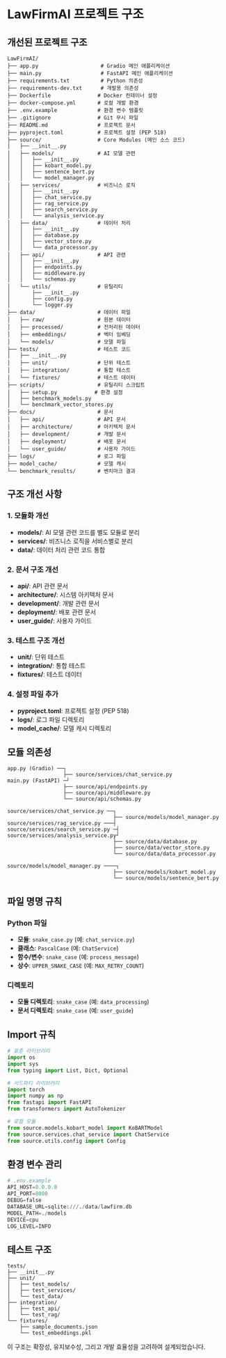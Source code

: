 # LawFirmAI 프로젝트 구조

## 개선된 프로젝트 구조

```
LawFirmAI/
├── app.py                    # Gradio 메인 애플리케이션
├── main.py                   # FastAPI 메인 애플리케이션
├── requirements.txt          # Python 의존성
├── requirements-dev.txt      # 개발용 의존성
├── Dockerfile               # Docker 컨테이너 설정
├── docker-compose.yml       # 로컬 개발 환경
├── .env.example             # 환경 변수 템플릿
├── .gitignore               # Git 무시 파일
├── README.md                # 프로젝트 문서
├── pyproject.toml           # 프로젝트 설정 (PEP 518)
├── source/                  # Core Modules (메인 소스 코드)
│   ├── __init__.py
│   ├── models/              # AI 모델 관련
│   │   ├── __init__.py
│   │   ├── kobart_model.py
│   │   ├── sentence_bert.py
│   │   └── model_manager.py
│   ├── services/            # 비즈니스 로직
│   │   ├── __init__.py
│   │   ├── chat_service.py
│   │   ├── rag_service.py
│   │   ├── search_service.py
│   │   └── analysis_service.py
│   ├── data/                # 데이터 처리
│   │   ├── __init__.py
│   │   ├── database.py
│   │   ├── vector_store.py
│   │   └── data_processor.py
│   ├── api/                 # API 관련
│   │   ├── __init__.py
│   │   ├── endpoints.py
│   │   ├── middleware.py
│   │   └── schemas.py
│   └── utils/               # 유틸리티
│       ├── __init__.py
│       ├── config.py
│       └── logger.py
├── data/                    # 데이터 파일
│   ├── raw/                 # 원본 데이터
│   ├── processed/           # 전처리된 데이터
│   ├── embeddings/          # 벡터 임베딩
│   └── models/              # 모델 파일
├── tests/                   # 테스트 코드
│   ├── __init__.py
│   ├── unit/                # 단위 테스트
│   ├── integration/         # 통합 테스트
│   └── fixtures/            # 테스트 데이터
├── scripts/                 # 유틸리티 스크립트
│   ├── setup.py            # 환경 설정
│   ├── benchmark_models.py
│   └── benchmark_vector_stores.py
├── docs/                    # 문서
│   ├── api/                 # API 문서
│   ├── architecture/        # 아키텍처 문서
│   ├── development/         # 개발 문서
│   ├── deployment/          # 배포 문서
│   └── user_guide/          # 사용자 가이드
├── logs/                    # 로그 파일
├── model_cache/             # 모델 캐시
└── benchmark_results/       # 벤치마크 결과
```

## 구조 개선 사항

### 1. 모듈화 개선
- **models/**: AI 모델 관련 코드를 별도 모듈로 분리
- **services/**: 비즈니스 로직을 서비스별로 분리
- **data/**: 데이터 처리 관련 코드 통합

### 2. 문서 구조 개선
- **api/**: API 관련 문서
- **architecture/**: 시스템 아키텍처 문서
- **development/**: 개발 관련 문서
- **deployment/**: 배포 관련 문서
- **user_guide/**: 사용자 가이드

### 3. 테스트 구조 개선
- **unit/**: 단위 테스트
- **integration/**: 통합 테스트
- **fixtures/**: 테스트 데이터

### 4. 설정 파일 추가
- **pyproject.toml**: 프로젝트 설정 (PEP 518)
- **logs/**: 로그 파일 디렉토리
- **model_cache/**: 모델 캐시 디렉토리

## 모듈 의존성

```
app.py (Gradio) ──┐
                  ├── source/services/chat_service.py
main.py (FastAPI) ─┘
                  ├── source/api/endpoints.py
                  ├── source/api/middleware.py
                  └── source/api/schemas.py

source/services/chat_service.py ──┐
                                  ├── source/models/model_manager.py
source/services/rag_service.py ───┤
source/services/search_service.py ─┤
source/services/analysis_service.py┘
                                  ├── source/data/database.py
                                  ├── source/data/vector_store.py
                                  └── source/data/data_processor.py

source/models/model_manager.py ────┐
                                  ├── source/models/kobart_model.py
                                  └── source/models/sentence_bert.py
```

## 파일 명명 규칙

### Python 파일
- **모듈**: `snake_case.py` (예: `chat_service.py`)
- **클래스**: `PascalCase` (예: `ChatService`)
- **함수/변수**: `snake_case` (예: `process_message`)
- **상수**: `UPPER_SNAKE_CASE` (예: `MAX_RETRY_COUNT`)

### 디렉토리
- **모듈 디렉토리**: `snake_case` (예: `data_processing`)
- **문서 디렉토리**: `snake_case` (예: `user_guide`)

## Import 규칙

```python
# 표준 라이브러리
import os
import sys
from typing import List, Dict, Optional

# 서드파티 라이브러리
import torch
import numpy as np
from fastapi import FastAPI
from transformers import AutoTokenizer

# 로컬 모듈
from source.models.kobart_model import KoBARTModel
from source.services.chat_service import ChatService
from source.utils.config import Config
```

## 환경 변수 관리

```python
# .env.example
API_HOST=0.0.0.0
API_PORT=8000
DEBUG=false
DATABASE_URL=sqlite:///./data/lawfirm.db
MODEL_PATH=./models
DEVICE=cpu
LOG_LEVEL=INFO
```

## 테스트 구조

```
tests/
├── __init__.py
├── unit/
│   ├── test_models/
│   ├── test_services/
│   └── test_data/
├── integration/
│   ├── test_api/
│   └── test_rag/
└── fixtures/
    ├── sample_documents.json
    └── test_embeddings.pkl
```

이 구조는 확장성, 유지보수성, 그리고 개발 효율성을 고려하여 설계되었습니다.
